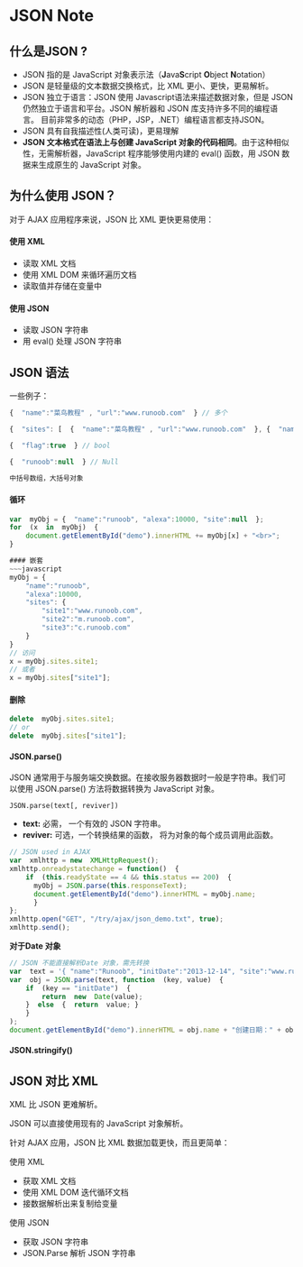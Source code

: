 # JSON Note 

## 什么是JSON ?

-   JSON 指的是 JavaScript 对象表示法（**J**ava**S**cript  **O**bject  **N**otation）
-   JSON 是轻量级的文本数据交换格式，比 XML 更小、更快，更易解析。
-   JSON 独立于语言：JSON 使用 Javascript语法来描述数据对象，但是 JSON 仍然独立于语言和平台。JSON 解析器和 JSON 库支持许多不同的编程语言。 目前非常多的动态（PHP，JSP，.NET）编程语言都支持JSON。
-   JSON 具有自我描述性(人类可读)，更易理解
- **JSON 文本格式在语法上与创建 JavaScript 对象的代码相同**。由于这种相似性，无需解析器，JavaScript 程序能够使用内建的 eval() 函数，用 JSON 数据来生成原生的 JavaScript 对象。

## 为什么使用 JSON？

对于 AJAX 应用程序来说，JSON 比 XML 更快更易使用：

#### 使用 XML

-   读取 XML 文档
-   使用 XML DOM 来循环遍历文档
-   读取值并存储在变量中

#### 使用 JSON

-   读取 JSON 字符串
-   用 eval() 处理 JSON 字符串

## JSON 语法
一些例子：
~~~javascript
{  "name":"菜鸟教程" , "url":"www.runoob.com"  } // 多个

{  "sites": [  {  "name":"菜鸟教程" , "url":"www.runoob.com"  }, {  "name":"google" , "url":"www.google.com"  }, {  "name":"微博" , "url":"www.weibo.com"  }  ]  } // 数组

{  "flag":true  } // bool 

{  "runoob":null  } // Null 

中括号数组，大括号对象
~~~

#### 循环
~~~javascript
var  myObj = {  "name":"runoob", "alexa":10000, "site":null  }; 
for  (x  in  myObj)  {  
	document.getElementById("demo").innerHTML += myObj[x] + "<br>"; 
}

#### 嵌套
~~~javascript
myObj = {  
	"name":"runoob", 
	"alexa":10000, 
	"sites": {  
		"site1":"www.runoob.com", 
		"site2":"m.runoob.com", 
		"site3":"c.runoob.com"  
	}  
}
// 访问
x = myObj.sites.site1; 
// 或者  
x = myObj.sites["site1"];
~~~

#### 删除
~~~javascript
delete  myObj.sites.site1;
// or
delete  myObj.sites["site1"];
~~~

#### JSON.parse() 
JSON 通常用于与服务端交换数据。在接收服务器数据时一般是字符串。我们可以使用 JSON.parse() 方法将数据转换为 JavaScript 对象。

`JSON.parse(text[, reviver])`
-   **text:** 必需， 一个有效的 JSON 字符串。
-   **reviver:**  可选，一个转换结果的函数， 将为对象的每个成员调用此函数。

~~~javascript
// JSON used in AJAX 
var  xmlhttp = new  XMLHttpRequest();
xmlhttp.onreadystatechange = function()  {  
	if  (this.readyState == 4 && this.status == 200)  {
	  myObj = JSON.parse(this.responseText); 
	  document.getElementById("demo").innerHTML = myObj.name; 
	  }  
}; 
xmlhttp.open("GET", "/try/ajax/json_demo.txt", true);
xmlhttp.send();
~~~

**对于Date 对象**
~~~javascript
// JSON 不能直接解析Date 对象，需先转换
var  text = '{ "name":"Runoob", "initDate":"2013-12-14", "site":"www.runoob.com"}'; 
var  obj = JSON.parse(text, function  (key, value)  {  
	if  (key == "initDate")  {  
		return  new  Date(value); 
	}  else  {  return  value; }
	}
); 
document.getElementById("demo").innerHTML = obj.name + "创建日期：" + obj.initDate;
~~~

#### JSON.stringify()
## JSON 对比 XML 
XML 比 JSON 更难解析。

JSON 可以直接使用现有的 JavaScript 对象解析。

针对 AJAX 应用，JSON 比 XML 数据加载更快，而且更简单：

使用 XML

-   获取 XML 文档
-   使用 XML DOM 迭代循环文档
-   接数据解析出来复制给变量

使用 JSON

-   获取 JSON 字符串
-   JSON.Parse 解析 JSON 字符串





<!--stackedit_data:
eyJoaXN0b3J5IjpbLTE0MjU3MTAxOTQsMTA1NDMxMDY0MCwtMT
M5OTY1MTQzNV19
-->